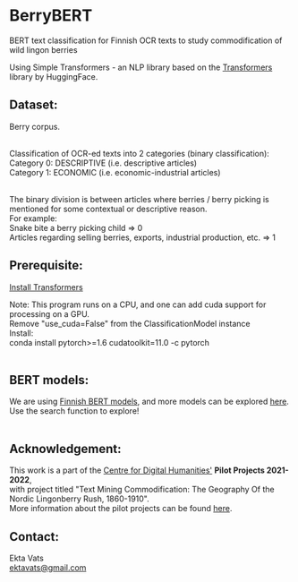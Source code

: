 # BerryBERT
BERT text classification for Finnish OCR texts to study commodification of wild lingon berries

Using Simple Transformers - an NLP library based on the [Transformers](https://huggingface.co/docs/transformers/index) library by HuggingFace. <br>

## Dataset: <br>
Berry corpus. <br> <br>

Classification of OCR-ed texts into 2 categories (binary classification): <br>
Category 0: DESCRIPTIVE (i.e. descriptive articles) <br>
Category 1: ECONOMIC (i.e. economic-industrial articles) <br> <br>

The binary division is between articles where berries / berry picking is mentioned for some contextual or descriptive reason. <br>
For example: <br> 
Snake bite a berry picking child => 0 <br>
Articles regarding selling berries, exports, industrial production, etc. => 1

## Prerequisite: <br> 
[Install Transformers](https://github.com/ThilinaRajapakse/simpletransformers) <br>

Note: This program runs on a CPU, and one can add cuda support for processing on a GPU. <br>
Remove "use_cuda=False" from the ClassificationModel instance <br>
Install: <br>
conda install pytorch>=1.6 cudatoolkit=11.0 -c pytorch <br> <br>

## BERT models: <br> 
We are using [Finnish BERT models](https://huggingface.co/models?sort=downloads&search=Finnish), and more models can be explored [here](https://huggingface.co/models?sort=downloads). <br>
Use the search function to explore! <br> <br>

## Acknowledgement: <br>
This work is a part of the [Centre for Digital Humanities'](https://www.abm.uu.se/cdhu-eng/) **Pilot Projects 2021-2022**, <br>
with project titled "Text Mining Commodification: The Geography Of the Nordic Lingonberry Rush, 1860-1910". <br>
More information about the pilot projects can be found [here](https://www.abm.uu.se/cdhu-eng/projects/pilots/#tocjump_20568122083953222_2).

## Contact: <br>
Ekta Vats <br>
ektavats@gmail.com <br>
